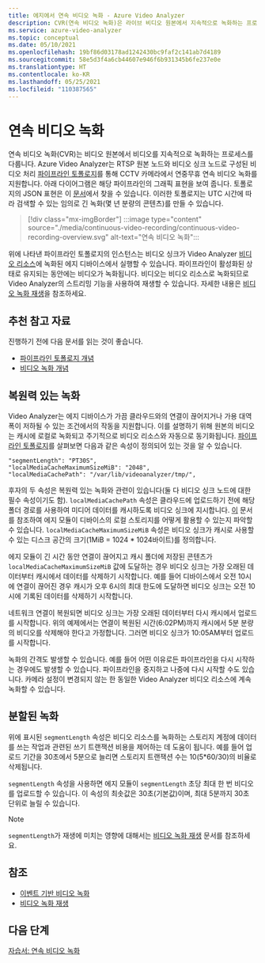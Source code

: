 ```yaml
---
title: 에지에서 연속 비디오 녹화 - Azure Video Analyzer
description: CVR(연속 비디오 녹화)은 라이브 비디오 원본에서 지속적으로 녹화하는 프로세스를 다룹니다. 이 항목에서는 CVR의 내용과 Azure Video Analyzer에서 CVR을 사용하는 방법에 대해 설명합니다.
ms.service: azure-video-analyzer
ms.topic: conceptual
ms.date: 05/10/2021
ms.openlocfilehash: 19bf86d03178ad1242430bc9faf2c141ab7d4189
ms.sourcegitcommit: 58e5d3f4a6cb44607e946f6b931345b6fe237e0e
ms.translationtype: HT
ms.contentlocale: ko-KR
ms.lasthandoff: 05/25/2021
ms.locfileid: "110387565"
---
```

# <a name="continuous-video-recording"></a>연속 비디오 녹화    

연속 비디오 녹화(CVR)는 비디오 원본에서 비디오를 지속적으로 녹화하는 프로세스를 다룹니다. Azure Video Analyzer는 RTSP 원본 노드와 비디오 싱크 노드로 구성된 비디오 처리 [파이프라인 토폴로지](pipeline.md)를 통해 CCTV 카메라에서 연중무휴 연속 비디오 녹화를 지원합니다. 아래 다이어그램은 해당 파이프라인의 그래픽 표현을 보여 줍니다. 토폴로지의 JSON 표현은 이 [문서](https://raw.githubusercontent.com/Azure/video-analyzer/main/pipelines/live/topologies/cvr-video-sink/topology.json)에서 찾을 수 있습니다. 이러한 토폴로지는 UTC 시간에 따라 검색할 수 있는 임의로 긴 녹화(몇 년 분량의 콘텐츠)를 만들 수 있습니다.  

> [!div class="mx-imgBorder"]
> :::image type="content" source="./media/continuous-video-recording/continuous-video-recording-overview.svg" alt-text="연속 비디오 녹화":::

위에 나타낸 파이프라인 토폴로지의 인스턴스는 비디오 싱크가 Video Analyzer [비디오 리소스](terminology.md#video)에 녹화된 에지 디바이스에서 실행할 수 있습니다. 파이프라인이 활성화된 상태로 유지되는 동안에는 비디오가 녹화됩니다. 비디오는 비디오 리소스로 녹화되므로 Video Analyzer의 스트리밍 기능을 사용하여 재생할 수 있습니다. 자세한 내용은 [비디오 녹화 재생](playback-recordings-how-to.md)을 참조하세요.

## <a name="suggested-pre-reading"></a>추천 참고 자료  

진행하기 전에 다음 문서를 읽는 것이 좋습니다.

* [파이프라인 토폴로지 개념](pipeline.md)
* [비디오 녹화 개념](video-recording.md) 
 
## <a name="resilient-recording"></a>복원력 있는 녹화

Video Analyzer는 에지 디바이스가 가끔 클라우드와의 연결이 끊어지거나 가용 대역폭이 저하될 수 있는 조건에서의 작동을 지원합니다. 이를 설명하기 위해 원본의 비디오는 캐시에 로컬로 녹화되고 주기적으로 비디오 리소스와 자동으로 동기화됩니다. [파이프라인 토폴로지](https://raw.githubusercontent.com/Azure/video-analyzer/main/pipelines/live/topologies/cvr-video-sink/topology.json)를 살펴보면 다음과 같은 속성이 정의되어 있는 것을 알 수 있습니다.

```
"segmentLength": "PT30S",
"localMediaCacheMaximumSizeMiB": "2048",
"localMediaCachePath": "/var/lib/videoanalyzer/tmp/",
```

후자의 두 속성은 복원력 있는 녹화와 관련이 있습니다(둘 다 비디오 싱크 노드에 대한 필수 속성이기도 함). `localMediaCachePath` 속성은 클라우드에 업로드하기 전에 해당 폴더 경로를 사용하여 미디어 데이터를 캐시하도록 비디오 싱크에 지시합니다. [이](../../iot-edge/how-to-access-host-storage-from-module.md) 문서를 참조하여 에지 모듈이 디바이스의 로컬 스토리지를 어떻게 활용할 수 있는지 파악할 수 있습니다. `localMediaCacheMaximumSizeMiB` 속성은 비디오 싱크가 캐시로 사용할 수 있는 디스크 공간의 크기(1MiB = 1024 * 1024바이트)를 정의합니다. 

에지 모듈이 긴 시간 동안 연결이 끊어지고 캐시 폴더에 저장된 콘텐츠가 `localMediaCacheMaximumSizeMiB` 값에 도달하는 경우 비디오 싱크는 가장 오래된 데이터부터 캐시에서 데이터를 삭제하기 시작합니다. 예를 들어 디바이스에서 오전 10시에 연결이 끊어진 경우 캐시가 오후 6시의 최대 한도에 도달하면 비디오 싱크는 오전 10시에 기록된 데이터를 삭제하기 시작합니다. 

네트워크 연결이 복원되면 비디오 싱크는 가장 오래된 데이터부터 다시 캐시에서 업로드를 시작합니다. 위의 예제에서는 연결이 복원된 시간(6:02PM)까지 캐시에서 5분 분량의 비디오를 삭제해야 한다고 가정합니다. 그러면 비디오 싱크가 10:05AM부터 업로드를 시작합니다.

녹화의 간격도 발생할 수 있습니다. 예를 들어 어떤 이유로든 파이프라인을 다시 시작하는 경우에도 발생할 수 있습니다. 파이프라인을 중지하고 나중에 다시 시작할 수도 있습니다. 카메라 설정이 변경되지 않는 한 동일한 Video Analyzer 비디오 리소스에 계속 녹화할 수 있습니다.

## <a name="segmented-recording"></a>분할된 녹화  

위에 표시된 `segmentLength` 속성은 비디오 리소스를 녹화하는 스토리지 계정에 데이터를 쓰는 작업과 관련된 쓰기 트랜잭션 비용을 제어하는 데 도움이 됩니다. 예를 들어 업로드 기간을 30초에서 5분으로 늘리면 스토리지 트랜잭션 수는 10(5*60/30)의 비율로 삭제됩니다.

`segmentLength` 속성을 사용하면 에지 모듈이 `segmentLength` 초당 최대 한 번 비디오를 업로드할 수 있습니다. 이 속성의 최솟값은 30초(기본값)이며, 최대 5분까지 30초 단위로 늘릴 수 있습니다.

> [!NOTE]
> `segmentLength`가 재생에 미치는 영향에 대해서는 [비디오 녹화 재생](playback-recordings-how-to.md) 문서를 참조하세요.

## <a name="see-also"></a>참조

* [이벤트 기반 비디오 녹화](event-based-video-recording-concept.md) 
* [비디오 녹화 재생](playback-recordings-how-to.md) 

## <a name="next-steps"></a>다음 단계

[자습서: 연속 비디오 녹화](use-continuous-video-recording.md) 

<!-- links 
[pipeline-cvr-json]: https://github.com/Azure/live-video-analytics/tree/master/MediaGraph/topologies/cvr-asset
[terminology-video]: terminology.md#video
[concept-pipeline]: pipeline.md
[concept-video-playback]: playback-recordings-how-to.md
[concept-recording]: video-recording-concept.md
-->
